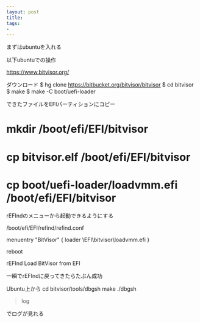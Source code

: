 ```yaml
---
layout: post
title: 
tags:
- 
---
```


まずはubuntuを入れる

以下ubuntuでの操作

https://www.bitvisor.org/

ダウンロード
$ hg clone https://bitbucket.org/bitvisor/bitvisor
$ cd bitvisor
$ make
$ make -C boot/uefi-loader

できたファイルをEFIパーティションにコピー

# mkdir /boot/efi/EFI/bitvisor
# cp bitvisor.elf /boot/efi/EFI/bitvisor
# cp boot/uefi-loader/loadvmm.efi /boot/efi/EFI/bitvisor

rEFIndのメニューから起動できるようにする

/boot/efi/EFI/refind/refind.conf

menuentry "BitVisor" {
    loader \EFI\bitvisor\loadvmm.efi
}


reboot

rEFInd
Load BitVisor from EFI

一瞬でrEFIndに戻ってきたらたぶん成功

Ubuntu上から
cd bitvisor/tools/dbgsh
make
./dbgsh
> log

でログが見れる


